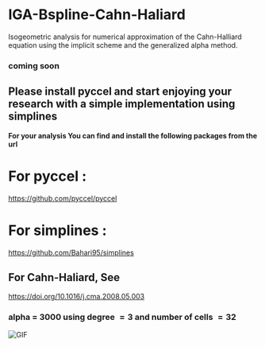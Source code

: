 # IGA-Bspline-Cahn-Haliard
Isogeometric analysis for numerical approximation of the Cahn-Halliard equation using the implicit scheme and the generalized alpha method.

### coming soon

## Please install pyccel and start enjoying your research with a simple implementation using simplines

**For your analysis You can find and install the following packages from the url**

# For pyccel :
  
  https://github.com/pyccel/pyccel

# For simplines :

  https://github.com/Bahari95/simplines

## For Cahn-Haliard, See
  https://doi.org/10.1016/j.cma.2008.05.003
### alpha = 3000 using degree $= 3$ and number of cells $= 32$
![GIF](https://github.com/Bahari95/IGA-Bspline-Cahn-Haliard/blob/main/implicit_scheme/cahn_haliard.gif)

